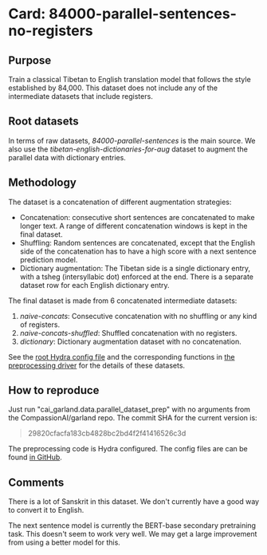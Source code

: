 # Card: 84000-parallel-sentences-no-registers

## Purpose

Train a classical Tibetan to English translation model that follows the style established by 84,000. This dataset does not include any of the intermediate datasets that include registers.

## Root datasets

In terms of raw datasets, _84000-parallel-sentences_ is the main source. We also use the _tibetan-english-dictionaries-for-aug_ dataset to augment the parallel data with dictionary entries.

## Methodology

The dataset is a concatenation of different augmentation strategies:

- Concatenation: consecutive short sentences are concatenated to make longer text. A range of different concatenation windows is kept in the final dataset.
- Shuffling: Random sentences are concatenated, except that the English side of the concatenation has to have a high score with a next sentence prediction model.
- Dictionary augmentation: The Tibetan side is a single dictionary entry, with a tsheg (intersyllabic dot) enforced at the end. There is a separate dataset row for each English dictionary entry.

The final dataset is made from 6 concatenated intermediate datasets:

1. _naive-concats_: Consecutive concatenation with no shuffling or any kind of registers.
2. _naive-concats-shuffled_: Shuffled concatenation with no registers.
3. _dictionary_: Dictionary augmentation dataset with no concatenation.

See the [root Hydra config file](https://github.com/CompassionAI/garland/blob/29820cfacfa183cb4828bc2bd4f2f41416526c3d/cai_garland/data/parallel_dataset_prep.config/config.yaml) and the corresponding functions in [the preprocessing driver](https://github.com/CompassionAI/garland/blob/29820cfacfa183cb4828bc2bd4f2f41416526c3d/cai_garland/data/parallel_dataset_prep.py) for the details of these datasets.

## How to reproduce

Just run "cai_garland.data.parallel_dataset_prep" with no arguments from the CompassionAI/garland repo. The commit SHA for the current version is:

> 29820cfacfa183cb4828bc2bd4f2f41416526c3d

The preprocessing code is Hydra configured. The config files are can be found [in GitHub](https://github.com/CompassionAI/garland/tree/29820cfacfa183cb4828bc2bd4f2f41416526c3d/cai_garland/data/parallel_dataset_prep.config).

## Comments

There is a lot of Sanskrit in this dataset. We don't currently have a good way to convert it to English.

The next sentence model is currently the BERT-base secondary pretraining task. This doesn't seem to work very well. We may get a large improvement from using a better model for this.
